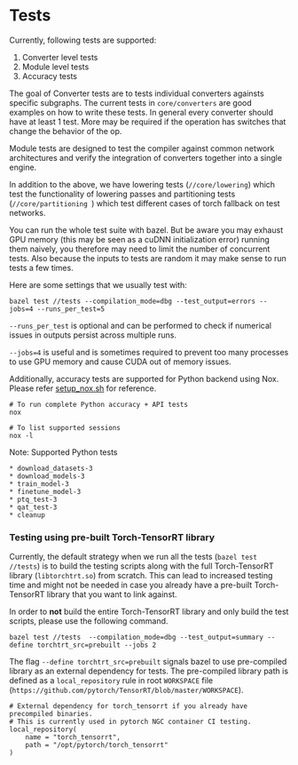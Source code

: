 # Tests

Currently, following tests are supported:
1. Converter level tests
2. Module level tests
3. Accuracy tests

The goal of Converter tests are to tests individual converters againsts specific subgraphs. The current tests in `core/converters` are good examples on how to write these tests. In general every converter should have at least 1 test. More may be required if the operation has switches that change the behavior of the op.

Module tests are designed to test the compiler against common network architectures and verify the integration of converters together into a single engine.

In addition to the above, we have lowering tests (`//core/lowering`) which test the functionality of lowering passes and partitioning tests (`//core/partitioning `) which test different cases of torch fallback on test networks.

You can run the whole test suite with bazel. But be aware you may exhaust GPU memory (this may be seen as a cuDNN initialization error) running them naively, you therefore may need to limit the number of concurrent tests. Also because the inputs to tests are random it may make sense to run tests a few times.

Here are some settings that we usually test with:

```
bazel test //tests --compilation_mode=dbg --test_output=errors --jobs=4 --runs_per_test=5
```

`--runs_per_test` is optional and can be performed to check if numerical issues in outputs persist across multiple runs.

`--jobs=4` is useful and is sometimes required to prevent too many processes to use GPU memory and cause CUDA out of memory issues.

Additionally, accuracy tests are supported for Python backend using Nox. Please refer [setup_nox.sh](../docker/setup_nox.sh) for reference.
```
# To run complete Python accuracy + API tests
nox

# To list supported sessions
nox -l
```

Note: Supported Python tests
```
* download_datasets-3
* download_models-3
* train_model-3
* finetune_model-3
* ptq_test-3
* qat_test-3
* cleanup
```
### Testing using pre-built Torch-TensorRT library

Currently, the default strategy when we run all the tests (`bazel test //tests`) is to build the testing scripts along with the full Torch-TensorRT library (`libtorchtrt.so`) from scratch. This can lead to increased testing time and might not be needed in case you already have a pre-built Torch-TensorRT library that you want to link against.

In order to **not** build the entire Torch-TensorRT library and only build the test scripts, please use the following command.

```
bazel test //tests  --compilation_mode=dbg --test_output=summary --define torchtrt_src=prebuilt --jobs 2
```

 The flag `--define torchtrt_src=prebuilt` signals bazel to use pre-compiled library as an external dependency for tests. The pre-compiled library path is defined as a `local_repository` rule in root `WORKSPACE` file (`https://github.com/pytorch/TensorRT/blob/master/WORKSPACE`).

```
# External dependency for torch_tensorrt if you already have precompiled binaries.
# This is currently used in pytorch NGC container CI testing.
local_repository(
    name = "torch_tensorrt",
    path = "/opt/pytorch/torch_tensorrt"
)
```
